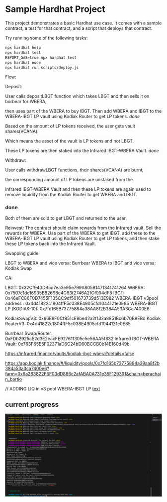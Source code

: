 # Sample Hardhat Project

This project demonstrates a basic Hardhat use case. It comes with a sample contract, a test for that contract, and a script that deploys that contract.

Try running some of the following tasks:

```shell
npx hardhat help
npx hardhat test
REPORT_GAS=true npx hardhat test
npx hardhat node
npx hardhat run scripts/deploy.js
```



Flow:

Deposit:



 User calls depositLBGT function which takes LBGT and then sells it on burbear for WBERA,

 then uses part of the WBERA to buy IBGT. Then add WBERA and IBGT to the WBERA-IBGT LP vault using Kodiak Router  to get LP tokens. *done* 






Based on the amount of LP tokens received, the user gets vault shares(VCANA). 

Which means the asset of the vault is LP tokens and not LBGT. 

These LP tokens are then staked into the Infrared IBGT-WBERA Vault.
*done*




Withdraw: 


User calls withdrawLBGT functions, their shares(VCANA) are burnt, 

the corresponding amount of LP tokens are unstaked from the 

Infrared IBGT-WBERA Vault and then these LP tokens are again used to remove liquidity from the Kodiak Router to get WBERA and IBGT.

### done 

Both of them are sold to get LBGT and returned to the user.

Reinvest: The contract should claim rewards from the Infrared vault. Sell the rewards for WBERA. Use part of the WBERA to get IBGT, add these to the WBERA-IBGT LP vault using Kodiak Router  to get LP tokens, and then stake these LP tokens back into the Infrared Vault.

Swapping guide:

LBGT to WBERA and vice versa: Burrbear
WBERA to IBGT and vice versa: Kodiak Swap


CA:

LBGT: 0x32Cf940DB5d7ea3e95e799A805B1471341241264
WBERA: 0x7507c1dc16935B82698e4C63f2746A2fCf994dF8
IBGT: 0x46eFC86F0D7455F135CC9df501673739d513E982
WBERA-IBGT v3pool address : 0x4d41822c1804ffF5c038E4905cfd1044121e0E85
WBERA-IBGT LP (KODIAK-10): 0x7fd165B73775884a38AA8f2B384A53A3Ca7400E6

KodiakSwapV3: 0x66E8F0Cf851cE9be42a2f133a8851Bc6b70B9EBd
Kodiak RouterV3: 0x4d41822c1804ffF5c038E4905cfd1044121e0E85







Burrbear Swap/Router: 0xFDb2925aE2d3E2eacFE927611305e5e56AA5f832
Infrared IBGT-WBERA Vault: 0x763F65E5F02371aD6C24bD60BCCB0b14E160d49b


https://infrared.finance/vaults/kodiak-ibgt-wbera?details=false

https://app.kodiak.finance/#/liquidity/pools/0x7fd165b73775884a38aa8f2b384a53a3ca7400e6?farm=0x6a283822F6F03dD886c2afABA0A731e35F129391&chain=berachain_bartio	




// ADDING LIQ in v3 pool WBERA-IBGT LP 
[text](https://bartio.beratrail.io/tx/0x9c0e45fb9cddb48fbd9c80ffc9a7e6f6a75ee7fc49a449904e9c2f00bac2121c)


## current progress 

![alt text](image-1.png)
